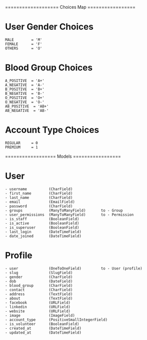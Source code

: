 =================== Choices Map =================

# User Gender Choices

    MALE        = 'M'
    FEMALE      = 'F'
    OTHERS      = 'O'

# Blood Group Choices

    A_POSITIVE  = 'A+'
    A_NEGATIVE  = 'A-'
    B_POSITIVE  = 'B+'
    B_NEGATIVE  = 'B-'
    O_POSITIVE  = 'O+'
    O_NEGATIVE  = 'O-'
    AB_POSITIVE  = 'AB+'
    AB_NEGATIVE  = 'AB-'

# Account Type Choices

    REGULAR     = 0
    PREMIUM     = 1

================== Models =================

# User

    - username          (CharField)
    - first_name        (CharField)
    - last_name         (CharField)
    - email             (EmailField)
    - password          (CharField)
    - groups            (ManyToManyField)       to - Group
    - user_permissions  (ManyToManyField)       to - Permission
    - is_staff          (BooleanField)
    - is_active         (BooleanField)
    - is_superuser      (BooleanField)
    - last_login        (DateTimeField)
    - date_joined       (DateTimeField)

# Profile

    - user              (OneToOneField)         to - User (profile)
    - slug              (SlugField)
    - gender            (CharField)
    - dob               (DateField)
    - blood_group       (CharField)
    - contact           (CharField)
    - address           (TextField)
    - about             (TextField)
    - facebook          (URLField)
    - linkedin          (URLField)
    - website           (URLField)
    - image             (ImageField)
    - account_type      (PositiveSmallIntegerField)
    - is_volunteer      (BooleanField)
    - created_at        (DateTimeField)
    - updated_at        (DateTimeField)
